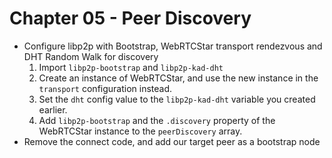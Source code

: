 # Chapter 05 - Peer Discovery

- Configure libp2p with Bootstrap, WebRTCStar transport rendezvous and DHT Random Walk for discovery
  1. Import `libp2p-bootstrap` and `libp2p-kad-dht`
  1. Create an instance of WebRTCStar, and use the new instance in the `transport` configuration instead.
  1. Set the `dht` config value to the `libp2p-kad-dht` variable you created earlier.
  1. Add `libp2p-bootstrap` and the `.discovery` property of the WebRTCStar instance to the `peerDiscovery` array.
- Remove the connect code, and add our target peer as a bootstrap node

